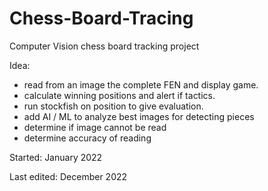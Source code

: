 # Chess-Board-Tracing
Computer Vision chess board tracking project


Idea: 
- read from an image the complete FEN and display game. 
- calculate winning positions and alert if tactics. 
- run stockfish on position to give evaluation. 
- add AI / ML to analyze best images for detecting pieces
- determine if image cannot be read
- determine accuracy of reading


Started: January 2022

Last edited: December 2022
